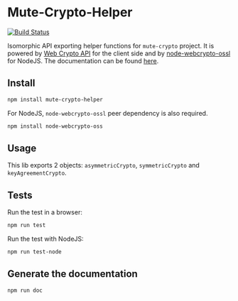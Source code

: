 # Mute-Crypto-Helper

[![Build Status](https://travis-ci.org/coast-team/mute-crypto-helper.svg?branch=master)](https://travis-ci.org/coast-team/mute-crypto-helper)

Isomorphic API exporting helper functions for `mute-crypto` project. It is powered by [Web Crypto API][1] for the client side and by [node-webcrypto-ossl][3] for NodeJS. The documentation can be found [here][2].

## Install

```sh
npm install mute-crypto-helper
```

For NodeJS, `node-webcrypto-ossl` peer dependency is also required.

```sh
npm install node-webcrypto-oss
```

## Usage

This lib exports 2 objects: `asymmetricCrypto`, `symmetricCrypto` and `keyAgreementCrypto`.

## Tests

Run the test in a browser:

```sh
npm run test
```

Run the test with NodeJS:

```sh
npm run test-node
```

## Generate the documentation

```sh
npm run doc
```

[1]: https://developer.mozilla.org/en-US/docs/Web/API/Web_Crypto_API
[2]: https://coast-team.github.io/mute-crypto-helper/
[3]: https://github.com/PeculiarVentures/node-webcrypto-ossl
